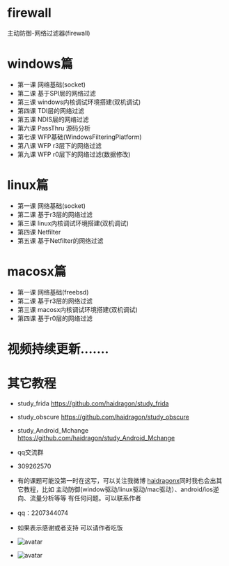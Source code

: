 # firewall
主动防御-网络过滤器(firewall)
# windows篇
* 第一课 网络基础(socket)
* 第二课 基于SPI层的网络过滤
* 第三课 windows内核调试环境搭建(双机调试)
* 第四课 TDI层的网络过滤
* 第五课 NDIS层的网络过滤
* 第六课 PassThru 源码分析
* 第七课 WFP基础(WindowsFilteringPlatform)
* 第八课 WFP r3层下的网络过滤
* 第九课 WFP r0层下的网络过滤(数据修改)
# linux篇
* 第一课 网络基础(socket)
* 第二课 基于r3层的网络过滤
* 第三课 linux内核调试环境搭建(双机调试)
* 第四课 Netfilter
* 第五课 基于Netfilter的网络过滤
# macosx篇
* 第一课 网络基础(freebsd)
* 第二课 基于r3层的网络过滤
* 第三课 macosx内核调试环境搭建(双机调试)
* 第四课 基于r0层的网络过滤

# 视频持续更新.......  
# 其它教程
* study_frida https://github.com/haidragon/study_frida
* study_obscure https://github.com/haidragon/study_obscure
* study_Android_Mchange https://github.com/haidragon/study_Android_Mchange
* qq交流群 
* 309262570
* 有的课题可能没第一时在这写，可以关注我微博 [haidragonx](https://weibo.com/haidragon)同时我也会出其它教程，比如 主动防御(window驱动/linux驱动/mac驱动）、android/ios逆向、流量分析等等 有任何问题。可以联系作者
* qq：2207344074
* 如果表示感谢或者支持 可以请作者吃饭
* ![avatar](https://github.com/haidragon/study_frida/blob/master/image/791577372414_.pic.jpg)


* ![avatar](https://github.com/haidragon/study_frida/blob/master/image/761577371002_.pic.jpg)
